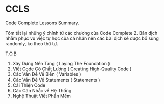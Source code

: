 # CCLS
Code Complete Lessons Summary. 

Tóm tắt lại những ý chính từ các chương của Code Complete 2. Bản dịch nhằm phục vụ việc tự học của cá nhân nên các bài dịch sẽ được bổ sung randomly, ko theo thứ tự. 

T.O.B 
1. Xây Dựng Nền Tảng ( Laying The Foundation )
2. Viết Code Có Chất Lượng ( Creating High-Quality Code )
3. Các Vấn Đề Về Biến ( Variables )
4. Các Vấn Đề Về Statements  ( Statements )
5. Cải Thiện Code
6. Các Cân Nhắc về Hệ Thống
7. Nghệ Thuật Viết Phần Mềm